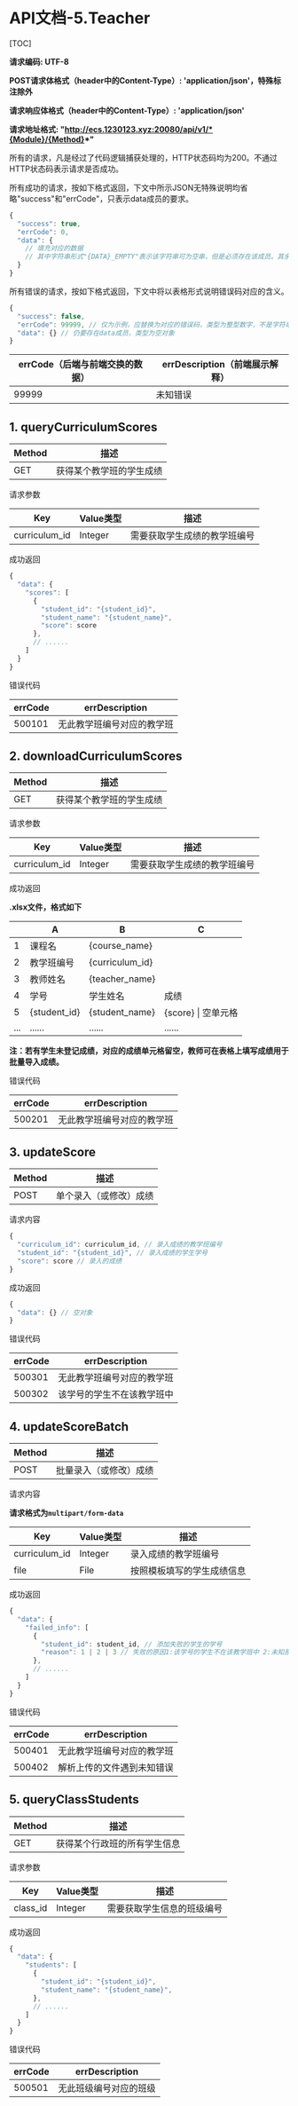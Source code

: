 # API文档-5.Teacher

[TOC]

**请求编码: UTF-8**

**POST请求体格式（header中的Content-Type）: 'application/json'，特殊标注除外**

**请求响应体格式（header中的Content-Type）: 'application/json'**

**请求地址格式: "http://ecs.1230123.xyz:20080/api/v1/*{Module}/{Method}*"**

所有的请求，凡是经过了代码逻辑捕获处理的，HTTP状态码均为200。不通过HTTP状态码表示请求是否成功。

所有成功的请求，按如下格式返回，下文中所示JSON无特殊说明均省略"success"和"errCode"，只表示data成员的要求。

```javascript
{
  "success": true,
  "errCode": 0,
  "data": {
    // 填充对应的数据
    // 其中字符串形式"{DATA}_EMPTY"表示该字符串可为空串，但是必须存在该成员。其余的不能为空串
  }
}
```

所有错误的请求，按如下格式返回，下文中将以表格形式说明错误码对应的含义。

```javascript
{
  "success": false,
  "errCode": 99999, // 仅为示例，应替换为对应的错误码，类型为整型数字，不是字符串
  "data": {} // 仍要存在data成员，类型为空对象
}
```

| errCode（后端与前端交换的数据） | errDescription（前端展示解释） |
| ------------------------------- | ------------------------------ |
| 99999                           | 未知错误                       |

## 1. queryCurriculumScores

| Method | 描述                     |
| ------ | ------------------------ |
| GET    | 获得某个教学班的学生成绩 |

请求参数

| Key           | Value类型 | 描述                         |
| ------------- | --------- | ---------------------------- |
| curriculum_id | Integer   | 需要获取学生成绩的教学班编号 |

成功返回

```javascript
{
  "data": {
    "scores": [
      {
        "student_id": "{student_id}",
        "student_name": "{student_name}",
        "score": score
      },
      // ......
    ]
  }
}
```

错误代码

| errCode | errDescription             |
| ------- | -------------------------- |
| 500101  | 无此教学班编号对应的教学班 |

## 2. downloadCurriculumScores

| Method | 描述                     |
| ------ | ------------------------ |
| GET    | 获得某个教学班的学生成绩 |

请求参数

| Key           | Value类型 | 描述                         |
| ------------- | --------- | ---------------------------- |
| curriculum_id | Integer   | 需要获取学生成绩的教学班编号 |

成功返回

**.xlsx文件，格式如下**

|      | A            | B               | C                   |
| ---- | ------------ | --------------- | ------------------- |
| 1    | 课程名       | {course_name}   |                     |
| 2    | 教学班编号   | {curriculum_id} |                     |
| 3    | 教师姓名     | {teacher_name}  |                     |
| 4    | 学号         | 学生姓名        | 成绩                |
| 5    | {student_id} | {student_name}  | {score} \| 空单元格 |
| ...  | ......       | ......          | ......              |

**注：若有学生未登记成绩，对应的成绩单元格留空，教师可在表格上填写成绩用于批量导入成绩。**

错误代码

| errCode | errDescription             |
| ------- | -------------------------- |
| 500201  | 无此教学班编号对应的教学班 |

## 3. updateScore

| Method | 描述                   |
| ------ | ---------------------- |
| POST   | 单个录入（或修改）成绩 |

请求内容

```javascript
{
  "curriculum_id": curriculum_id, // 录入成绩的教学班编号
  "student_id": "{student_id}", // 录入成绩的学生学号
  "score": score // 录入的成绩
}
```

成功返回

```javascript
{
  "data": {} // 空对象
}
```

错误代码

| errCode | errDescription             |
| ------- | -------------------------- |
| 500301  | 无此教学班编号对应的教学班 |
| 500302  | 该学号的学生不在该教学班中 |

## 4. updateScoreBatch

| Method | 描述                   |
| ------ | ---------------------- |
| POST   | 批量录入（或修改）成绩 |

请求内容

**请求格式为`multipart/form-data`**

| Key           | Value类型 | 描述                       |
| ------------- | --------- | -------------------------- |
| curriculum_id | Integer   | 录入成绩的教学班编号       |
| file          | File      | 按照模板填写的学生成绩信息 |

成功返回

```javascript
{
  "data": {
    "failed_info": [
      {
        "student_id": student_id, // 添加失败的学生的学号
        "reason": 1 | 2 | 3 // 失败的原因1:该学号的学生不在该教学班中 2:未知原因（数据库插入时出错）
      },
      // ......
    ]
  }
}
```

错误代码

| errCode | errDescription             |
| ------- | -------------------------- |
| 500401  | 无此教学班编号对应的教学班 |
| 500402  | 解析上传的文件遇到未知错误 |

## 5. queryClassStudents

| Method | 描述                         |
| ------ | ---------------------------- |
| GET    | 获得某个行政班的所有学生信息 |

请求参数

| Key      | Value类型 | 描述                       |
| -------- | --------- | -------------------------- |
| class_id | Integer   | 需要获取学生信息的班级编号 |

成功返回

```javascript
{
  "data": {
    "students": [
      {
        "student_id": "{student_id}",
        "student_name": "{student_name}",
      },
      // ......
    ]
  }
}
```

错误代码

| errCode | errDescription         |
| ------- | ---------------------- |
| 500501  | 无此班级编号对应的班级 |
